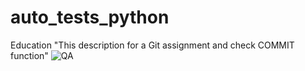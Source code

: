 # auto_tests_python
Education
"This description for a Git assignment and check COMMIT function"
![QA](https://avatars.mds.yandex.net/get-znatoki/1520758/2a00000179328e3e48ba8527830b1d9b81c9/w1200)